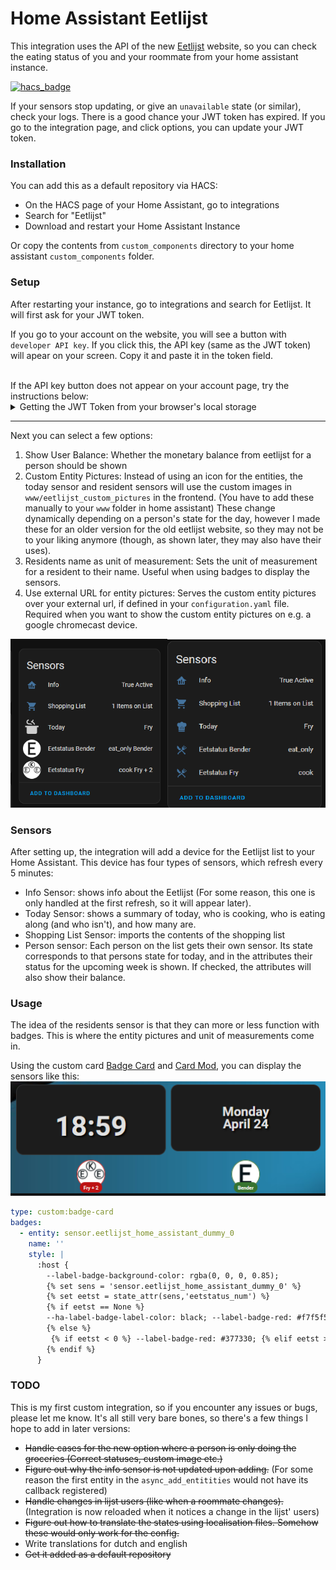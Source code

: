 # Home Assistant Eetlijst

This integration uses the API of the new [Eetlijst](https://eetlijst.nl/)  website, so you can check the eating status of you and your roommate from your home assistant instance.

[![hacs_badge](https://img.shields.io/badge/HACS-Default-41BDF5.svg?style=for-the-badge)](https://github.com/hacs/integration)

If your sensors stop updating, or give an `unavailable` state (or similar), check your logs. There is a good chance your JWT token has expired. If you go to the integration page, and click options, you can update your JWT token.

### Installation

You can add this as a default repository via HACS:
- On the HACS page of your Home Assistant, go to integrations
- Search for "Eetlijst"
- Download and restart your Home Assistant Instance

Or copy the contents from `custom_components` directory to your home assistant `custom_components` folder.

### Setup

After restarting your instance, go to integrations and search for Eetlijst. It will first ask for your JWT token. 

If you go to your account on the website, you will see a button with `developer API key`. If you click this, the API key (same as the JWT token) will apear on your screen. Copy it and paste it in the token field.


 <br>
 If the API key button does not appear on your account page, try the instructions below:
<details>
  <summary>Getting the JWT Token from your browser's local storage </summary>
  
(These Instructions are complicated and should only be required if you can't get the API key from your eetlijst account page)

You can get this token from your local storage as follows:
<img src="https://github.com/Slalamander/Home-Assistant-Eetlijst/blob/main/images/eetlijst-token.png">

1. On the eetlijst website in your browser, open the inspector (usually, right click --> inspect) and go to the storage tab
2. Open local storage
3. Select the entry with the eetlijst url
4. Select the item with the key `persist:root`
5. In the rightmost tab, go to the `persist:root` object, right click, and select copy

After pasting the contents somewhere like a text file, copy the contents of the `"token":` key (without the opening apostrophes), and paste them in the token field.
</details>

***
Next you can select a few options:
1. Show User Balance: Whether the monetary balance from eetlijst for a person should be shown
2. Custom Entity Pictures: Instead of using an icon for the entities, the today sensor and resident sensors will use the custom images in `www/eetlijst_custom_pictures` in the frontend. (You have to add these manually to your `www` folder in home assistant) These change dynamically depending on a person's state for the day, however I made these for an older version for the old eetlijst website, so they may not be to your liking anymore (though, as shown later, they may also have their uses).
3. Residents name as unit of measurement: Sets the unit of measurement for a resident to their name. Useful when using badges to display the sensors.
4. Use external URL for entity pictures: Serves the custom entity pictures over your external url, if defined in your `configuration.yaml` file. Required when you want to show the custom entity pictures on e.g. a google chromecast device.

<img src="https://github.com/Slalamander/Home-Assistant-Eetlijst/blob/main/images/sensor_options.png">

### Sensors
After setting up, the integration will add a device for the Eetlijst list to your Home Assistant. This device has four types of sensors, which refresh every 5 minutes:
- Info Sensor: shows info about the Eetlijst (For some reason, this one is only handled at the first refresh, so it will appear later).
- Today Sensor: shows a summary of today, who is cooking, who is eating along (and who isn't), and how many are.
- Shopping List Sensor: imports the contents of the shopping list
- Person sensor: Each person on the list gets their own sensor. Its state corresponds to that persons state for today, and in the attributes their status for the upcoming week is shown. If checked, the attributes will also show their balance.

### Usage
The idea of the residents sensor is that they can more or less function with badges. This is where the entity pictures and unit of measurements come in.

Using the custom card [Badge Card](https://github.com/thomasloven/lovelace-badge-card) and [Card Mod]([https://github.com/thomasloven/lovelace-badge-card](https://github.com/thomasloven/lovelace-card-mod)), you can display the sensors like this:
<img src="https://github.com/Slalamander/Home-Assistant-Eetlijst/blob/main/images/eetlijst-badges.png">

```yaml
type: custom:badge-card
badges:
  - entity: sensor.eetlijst_home_assistant_dummy_0
    name: ''
    style: |
      :host {
        --label-badge-background-color: rgba(0, 0, 0, 0.85);
        {% set sens = 'sensor.eetlijst_home_assistant_dummy_0' %}
        {% set eetst = state_attr(sens,'eetstatus_num') %}
        {% if eetst == None %}
        --ha-label-badge-label-color: black; --label-badge-red: #f7f5f5;
        {% else %}
         {% if eetst < 0 %} --label-badge-red: #377330; {% elif eetst > 0 %} --label-badge-red: #bd1313; {% elif eetst == 0 %} --label-badge-red: slategrey; {% endif %}
        {% endif %}
      }
```

### TODO
This is my first custom integration, so if you encounter any issues or bugs, please let me know. It's all still very bare bones, so there's a few things I hope to add in later versions:
- ~~Handle cases for the new option where a person is only doing the groceries (Correct statuses, custom image etc.)~~
- ~~Figure out why the info sensor is not updated upon adding.~~ (For some reason the first entity in the `async_add_entitities` would not have its callback registered)
- ~~Handle changes in lijst users (like when a roommate changes).~~ (Integration is now reloaded when it notices a change in the lijst' users)
- ~~Figure out how to translate the states using localisation files. Somehow these would only work for the config.~~
- Write translations for dutch and english
- ~~Get it added as a default repository~~
